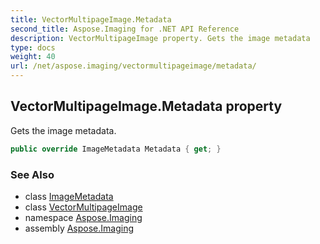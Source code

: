 ```yaml
---
title: VectorMultipageImage.Metadata
second_title: Aspose.Imaging for .NET API Reference
description: VectorMultipageImage property. Gets the image metadata
type: docs
weight: 40
url: /net/aspose.imaging/vectormultipageimage/metadata/
---
```

## VectorMultipageImage.Metadata property

Gets the image metadata.

```csharp
public override ImageMetadata Metadata { get; }
```

### See Also

* class [ImageMetadata](../../../aspose.imaging.metadata/imagemetadata/)
* class [VectorMultipageImage](../)
* namespace [Aspose.Imaging](../../vectormultipageimage/)
* assembly [Aspose.Imaging](../../../)


